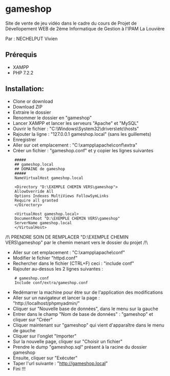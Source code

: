 # gameshop
Site de vente de jeu vidéo dans le cadre du cours de Projet de Dévellopement
WEB de 2ème Informatique de Gestion à l'IPAM La Louvière

Par : NECHELPUT Vivien

Prérequis
--------------------------------
- XAMPP
- PHP 7.2.2

Installation:
--------------------------------
- Clone or download
- Download ZIP
- Extraire le dossier
- Renommer le dossier en "gameshop"
- Lancer XAMPP et lancer les serveurs "Apache" et "MySQL"
- Ouvrir le fichier : "C:\Windows\System32\drivers\etc\hosts"
- Rajouter la ligne : "127.0.0.1 gameshop.local" (sans les guillemets)
- Enregistrer
- Aller sur cet emplacement : "C:\xampp\apache\conf\extra"
- Créer un fichier : "gameshop.conf" et y copier les lignes suivantes

```
    #####
    ## gameshop.local
    ## DOMAINE de gameshop
    #####
    NameVirtualHost gameshop.local

    <Directory "D:\EXEMPLE CHEMIN VERS\gameshop">
    AllowOverride All
    Options Indexes MultiViews FollowSymLinks
    Require all granted
    </Directory>

    <VirtualHost gameshop.local>
    DocumentRoot "D:\EXEMPLE CHEMIN VERS\gameshop"
    ServerName gameshop.local
    </VirtualHost>
  ```

  /!\ PRENDRE SOIN DE REMPLACER "D:\EXEMPLE CHEMIN VERS\gameshop" par le chemin menant vers le dossier du projet /!\

- Aller sur cet emplacement : "C:\xampp\apache\conf"
- Modifier le fichier "httpd.conf"
- Rechercher dans le fichier (CTRL+F) ceci : "include conf"
- Rajouter au-dessus les 2 lignes suivantes :
```
    # gameshop.conf
    Include conf/extra/gameshop.conf
```
- Redémarrer la machine pour être sur de l'application des modifications
- Aller sur un navigateur et lancer la page : "http://localhost/phpmyadmin/"
- Cliquer sur "Nouvelle base de données", dans le menu sur la gauche
- Entrer dans le champ "Nom de base de données" : "gameshop" et cliquer sur "Créer"
- Cliquer maintenant sur "gameshop" qui vient d'apparaître dans le menu de gauche
- Cliquer sur l'onglet "Importer"
- Sur la nouvelle page, cliquer sur "Choisir un fichier"
- Prendre le dump "gameshop.sql" présent à la racine du dossier gameshop
- Ensuite, cliquer sur "Exécuter"
- Taper l'url suivante : "http://gameshop.local"
- Fini !!!
